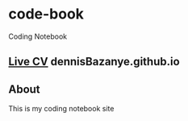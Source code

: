 # code-book

Coding Notebook

## [Live CV](http://dennisBazanye.github.io) dennisBazanye.github.io

## About

This is my coding notebook site
